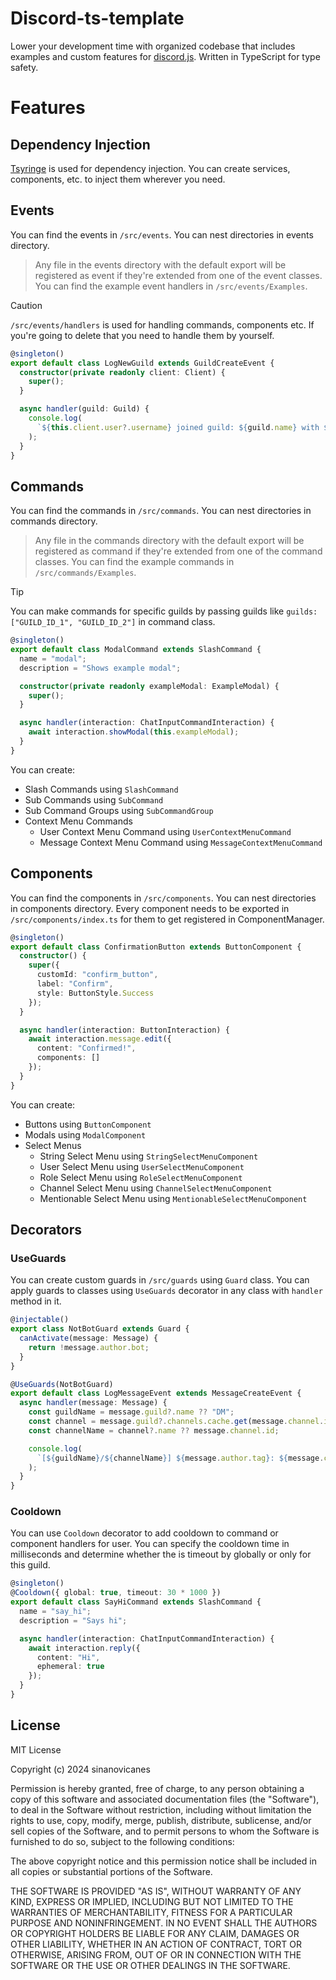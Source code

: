 # Discord-ts-template

Lower your development time with organized codebase that includes examples and custom features for [discord.js](https://github.com/discordjs/discord.js). Written in TypeScript for type safety.

# Features

## Dependency Injection

[Tsyringe](https://github.com/microsoft/tsyringe) is used for dependency injection. You can create services, components, etc. to inject them wherever you need.

## Events

You can find the events in `/src/events`.
You can nest directories in events directory.

> Any file in the events directory with the default export will be registered as event if they're extended from one of the event classes.
> You can find the example event handlers in `/src/events/Examples`.

> [!CAUTION]
> `/src/events/handlers` is used for handling commands, components etc. If you're going to delete that you need to handle them by yourself.

```ts
@singleton()
export default class LogNewGuild extends GuildCreateEvent {
  constructor(private readonly client: Client) {
    super();
  }

  async handler(guild: Guild) {
    console.log(
      `${this.client.user?.username} joined guild: ${guild.name} with ${guild.memberCount} members.`
    );
  }
}
```

## Commands

You can find the commands in `/src/commands`.
You can nest directories in commands directory.

> Any file in the commands directory with the default export will be registered as command if they're extended from one of the command classes.
> You can find the example commands in `/src/commands/Examples`.

> [!TIP]
> You can make commands for specific guilds by passing guilds like `guilds: ["GUILD_ID_1", "GUILD_ID_2"]` in command class.

```ts
@singleton()
export default class ModalCommand extends SlashCommand {
  name = "modal";
  description = "Shows example modal";

  constructor(private readonly exampleModal: ExampleModal) {
    super();
  }

  async handler(interaction: ChatInputCommandInteraction) {
    await interaction.showModal(this.exampleModal);
  }
}
```

You can create:

- Slash Commands using `SlashCommand`
- Sub Commands using `SubCommand`
- Sub Command Groups using `SubCommandGroup`
- Context Menu Commands
  - User Context Menu Command using `UserContextMenuCommand`
  - Message Context Menu Command using `MessageContextMenuCommand`

## Components

You can find the components in `/src/components`.
You can nest directories in components directory.
Every component needs to be exported in `/src/components/index.ts` for them to get registered in ComponentManager.

```ts
@singleton()
export default class ConfirmationButton extends ButtonComponent {
  constructor() {
    super({
      customId: "confirm_button",
      label: "Confirm",
      style: ButtonStyle.Success
    });
  }

  async handler(interaction: ButtonInteraction) {
    await interaction.message.edit({
      content: "Confirmed!",
      components: []
    });
  }
}
```

You can create:

- Buttons using `ButtonComponent`
- Modals using `ModalComponent`
- Select Menus
  - String Select Menu using `StringSelectMenuComponent`
  - User Select Menu using `UserSelectMenuComponent`
  - Role Select Menu using `RoleSelectMenuComponent`
  - Channel Select Menu using `ChannelSelectMenuComponent`
  - Mentionable Select Menu using `MentionableSelectMenuComponent`

## Decorators

### UseGuards

You can create custom guards in `/src/guards` using `Guard` class. You can apply guards to classes using `UseGuards` decorator in any class with `handler` method in it.

```ts
@injectable()
export class NotBotGuard extends Guard {
  canActivate(message: Message) {
    return !message.author.bot;
  }
}

@UseGuards(NotBotGuard)
export default class LogMessageEvent extends MessageCreateEvent {
  async handler(message: Message) {
    const guildName = message.guild?.name ?? "DM";
    const channel = message.guild?.channels.cache.get(message.channel.id);
    const channelName = channel?.name ?? message.channel.id;

    console.log(
      `[${guildName}/${channelName}] ${message.author.tag}: ${message.content}`
    );
  }
}
```

### Cooldown

You can use `Cooldown` decorator to add cooldown to command or component handlers for user. You can specify the cooldown time in milliseconds and determine whether the is timeout by globally or only for this guild.

```ts
@singleton()
@Cooldown({ global: true, timeout: 30 * 1000 })
export default class SayHiCommand extends SlashCommand {
  name = "say_hi";
  description = "Says hi";

  async handler(interaction: ChatInputCommandInteraction) {
    await interaction.reply({
      content: "Hi",
      ephemeral: true
    });
  }
}
```

## License

MIT License

Copyright (c) 2024 sinanovicanes

Permission is hereby granted, free of charge, to any person obtaining a copy
of this software and associated documentation files (the "Software"), to deal
in the Software without restriction, including without limitation the rights
to use, copy, modify, merge, publish, distribute, sublicense, and/or sell
copies of the Software, and to permit persons to whom the Software is
furnished to do so, subject to the following conditions:

The above copyright notice and this permission notice shall be included in all
copies or substantial portions of the Software.

THE SOFTWARE IS PROVIDED "AS IS", WITHOUT WARRANTY OF ANY KIND, EXPRESS OR
IMPLIED, INCLUDING BUT NOT LIMITED TO THE WARRANTIES OF MERCHANTABILITY,
FITNESS FOR A PARTICULAR PURPOSE AND NONINFRINGEMENT. IN NO EVENT SHALL THE
AUTHORS OR COPYRIGHT HOLDERS BE LIABLE FOR ANY CLAIM, DAMAGES OR OTHER
LIABILITY, WHETHER IN AN ACTION OF CONTRACT, TORT OR OTHERWISE, ARISING FROM,
OUT OF OR IN CONNECTION WITH THE SOFTWARE OR THE USE OR OTHER DEALINGS IN THE
SOFTWARE.

